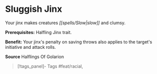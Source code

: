 ﻿---
cssclass: [feats]

---
# Sluggish Jinx

Your jinx makes creatures _[[spells/Slow|slow]]_ and clumsy.

**Prerequisites:** Halfling Jinx trait.

**Benefit:** Your jinx's penalty on saving throws also applies to the target's initiative and attack rolls.

**Source** Halflings Of Golarion
>[!tags_panel]- Tags
> #feat/racial, 